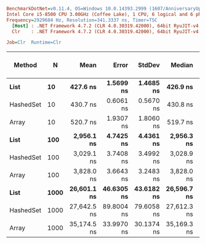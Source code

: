 ``` ini

BenchmarkDotNet=v0.11.4, OS=Windows 10.0.14393.2999 (1607/AnniversaryUpdate/Redstone1)
Intel Core i5-8500 CPU 3.00GHz (Coffee Lake), 1 CPU, 6 logical and 6 physical cores
Frequency=2929684 Hz, Resolution=341.3337 ns, Timer=TSC
  [Host] : .NET Framework 4.7.2 (CLR 4.0.30319.42000), 64bit RyuJIT-v4.7.3416.0
  Clr    : .NET Framework 4.7.2 (CLR 4.0.30319.42000), 64bit RyuJIT-v4.7.3416.0

Job=Clr  Runtime=Clr  

```
|    Method |    N |        Mean |      Error |     StdDev |      Median |         Min |         Max | Rank | Gen 0/1k Op | Gen 1/1k Op | Gen 2/1k Op | Allocated Memory/Op |
|---------- |----- |------------:|-----------:|-----------:|------------:|------------:|------------:|-----:|------------:|------------:|------------:|--------------------:|
|      **List** |   **10** |    **427.6 ns** |  **1.5699 ns** |  **1.4685 ns** |    **426.9 ns** |    **426.2 ns** |    **430.5 ns** |    **1** |      **0.0911** |           **-** |           **-** |               **432 B** |
| HashedSet |   10 |    430.7 ns |  0.6061 ns |  0.5670 ns |    430.8 ns |    430.0 ns |    431.7 ns |    1 |      0.0911 |           - |           - |               432 B |
|     Array |   10 |    520.7 ns |  1.9307 ns |  1.8060 ns |    519.7 ns |    519.0 ns |    524.7 ns |    2 |      0.0896 |           - |           - |               424 B |
|      **List** |  **100** |  **2,956.1 ns** |  **4.7425 ns** |  **4.4361 ns** |  **2,956.3 ns** |  **2,949.5 ns** |  **2,964.9 ns** |    **3** |      **0.4845** |           **-** |           **-** |              **2296 B** |
| HashedSet |  100 |  3,029.1 ns |  3.7408 ns |  3.4992 ns |  3,028.9 ns |  3,022.6 ns |  3,034.6 ns |    4 |      0.4845 |           - |           - |              2296 B |
|     Array |  100 |  3,828.0 ns |  3.6643 ns |  3.2483 ns |  3,828.0 ns |  3,822.6 ns |  3,834.9 ns |    5 |      0.4807 |           - |           - |              2288 B |
|      **List** | **1000** | **26,601.1 ns** | **46.6305 ns** | **43.6182 ns** | **26,596.7 ns** | **26,529.7 ns** | **26,686.5 ns** |    **6** |      **3.5095** |           **-** |           **-** |             **16707 B** |
| HashedSet | 1000 | 27,642.5 ns | 89.8004 ns | 79.6058 ns | 27,612.3 ns | 27,574.0 ns | 27,851.0 ns |    7 |      3.5095 |           - |           - |             16707 B |
|     Array | 1000 | 35,174.5 ns | 33.9970 ns | 30.1374 ns | 35,169.3 ns | 35,141.7 ns | 35,221.9 ns |    8 |      3.4790 |           - |           - |             16702 B |
